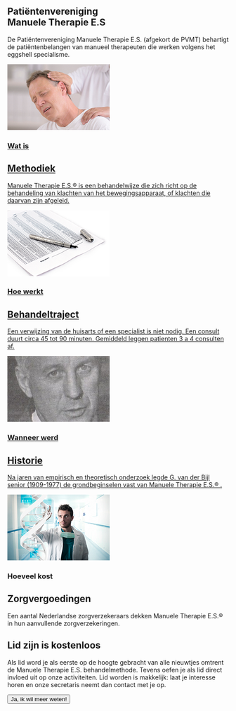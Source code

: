 <!--  Overzicht -->
<section class="text-gray-700 body-font">
    <div class="container px-5 py-24 mx-auto">
        <div class="flex flex-wrap w-full mb-20">
            <div class="lg:w-1/3 w-full mb-6 lg:mb-0">
                <h1 class="sm:text-3xl text-2xl font-medium title-font mb-2 text-gray-900">
                    Patiëntenvereniging<br />Manuele Therapie E.S</h1>
                <div class="h-1 w-20 bg-pink-500 rounded"></div>
            </div>
            <p class="lg:w-1/2 w-full leading-relaxed text-base">De Patiëntenvereniging Manuele Therapie E.S.
                (afgekort de PVMT) behartigt de patiëntenbelangen van manueel therapeuten die werken volgens het
                eggshell specialisme.</p>
        </div>
        <div class="flex flex-wrap -m-4">
            <div class="xl:w-1/4 md:w-1/2 p-4">
                <div class="bg-gray-100 p-6 rounded-lg">
                    <a href="manueletherapie.html">
                        <img class="h-50 rounded w-full object-cover object-center mb-6" src="img/1.png" alt="content">
                        <h3 class="tracking-widest text-pink-500 text-xs font-medium title-font">Wat is</h3>
                        <h2 class="text-lg text-gray-900 font-medium title-font mb-4">Methodiek</h2>
                        <p class="leading-relaxed text-base">Manuele Therapie E.S.® is een behandelwijze die zich richt
                            op de behandeling van klachten van het bewegingsapparaat, of klachten die daarvan zijn
                            afgeleid.</p>
                    </a>
                </div>
            </div>
            <div class="xl:w-1/4 md:w-1/2 p-4">
                <div class="bg-gray-100 p-6 rounded-lg">
                    <a href="behandeltraject.html">
                        <img class="h-50 rounded w-full object-cover object-center mb-6" src="img/4.png" alt="content">
                        <h3 class="tracking-widest text-pink-500 text-xs font-medium title-font">Hoe werkt</h3>
                        <h2 class="text-lg text-gray-900 font-medium title-font mb-4">Behandeltraject</h2>
                        <p class="leading-relaxed text-base">Een verwijzing van de huisarts of een specialist is niet
                            nodig. Een consult duurt circa 45 tot 90 minuten. Gemiddeld leggen patienten 3 a 4 consulten
                            af. </p>
                    </a>
                </div>
            </div>
            <div class="xl:w-1/4 md:w-1/2 p-4">
                <div class="bg-gray-100 p-6 rounded-lg">
                    <a href="historie.html">
                        <img class="h-50 rounded w-full object-cover object-center mb-6" src="img/bijl.png"
                            alt="content">
                        <h3 class="tracking-widest text-pink-500 text-xs font-medium title-font">Wanneer werd</h3>
                        <h2 class="text-lg text-gray-900 font-medium title-font mb-4">Historie</h2>
                        <p class="leading-relaxed text-base">Na jaren van empirisch en theoretisch onderzoek legde G.
                            van der Bijl senior (1909-1977) de grondbeginselen vast van Manuele Therapie E.S.® . </p>
                    </a>
                </div>
            </div>
            <div class="xl:w-1/4 md:w-1/2 p-4">
                <div class="bg-gray-100 p-6 rounded-lg">
                    <img class="h-50 rounded w-full object-cover object-center mb-6" src="img/3.png" alt="content">
                    <h3 class="tracking-widest text-pink-500 text-xs font-medium title-font">Hoeveel kost</h3>
                    <h2 class="text-lg text-gray-900 font-medium title-font mb-4">Zorgvergoedingen</h2>
                    <p class="leading-relaxed text-base">Een aantal Nederlandse zorgverzekeraars dekken Manuele Therapie E.S.® in hun aanvullende zorgverzekeringen.</p>
                </div>
            </div> 
        </div>
    </div>
</section>

<!-- Lid worden -->
<section class="text-gray-700 body-font">
    <div class="container px-5 mx-auto flex flex-wrap items-center">
        <div class="lg:w-3/5 md:w-1/2 md:pr-16 lg:pr-0 pr-0">
            <h1 class="title-font font-medium text-3xl text-gray-900">Lid zijn is <span
                    class="text-pink-500">kostenloos</span></h1>
            <p class="leading-relaxed mt-4">
                Als lid word je als eerste op de hoogte gebracht van alle nieuwtjes omtrent de Manuele Therapie E.S.
                behandelmethode. Tevens oefen je als lid direct invloed uit op onze activiteiten. Lid worden is
                makkelijk: laat je interesse horen en onze secretaris neemt dan contact met je op.
            </p>
            <div class="p-2 py-5 w-full">
                <a href="contact.html">
                    <button class="flex mx-auto text-white bg-pink-500 border-0 py-2 px-8 focus:outline-none hover:bg-gray-600 rounded text-lg">
                        Ja, ik wil meer weten!
                    </button>
                </a>
            </div>
        </div>
    </div>
</section>